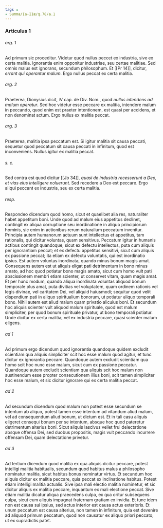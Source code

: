 ```yaml
---
tags : 
- Summa/Ia-IIæ/q.78/a.1
---
```


### Articulus 1

###### arg. 1
Ad primum sic proceditur. Videtur quod nullus peccet ex industria, sive ex certa malitia. Ignorantia enim opponitur industriae, seu certae malitiae. Sed omnis malus est ignorans, secundum philosophum. Et [[Pr 14]], dicitur, *errant qui operantur malum*. Ergo nullus peccat ex certa malitia.

###### arg. 2
Praeterea, Dionysius dicit, IV cap. de Div. Nom., quod *nullus intendens ad malum operatur*. Sed hoc videtur esse peccare ex malitia, intendere malum in peccando, quod enim est praeter intentionem, est quasi per accidens, et non denominat actum. Ergo nullus ex malitia peccat.

###### arg. 3
Praeterea, malitia ipsa peccatum est. Si igitur malitia sit causa peccati, sequetur quod peccatum sit causa peccati in infinitum, quod est inconveniens. Nullus igitur ex malitia peccat.

###### s. c.
Sed contra est quod dicitur [[Jb 34]], *quasi de industria recesserunt a Deo, et vias eius intelligere noluerunt*. Sed recedere a Deo est peccare. Ergo aliqui peccant ex industria, seu ex certa malitia.

###### resp.
Respondeo dicendum quod homo, sicut et quaelibet alia res, naturaliter habet appetitum boni. Unde quod ad malum eius appetitus declinet, contingit ex aliqua corruptione seu inordinatione in aliquo principiorum hominis, sic enim in actionibus rerum naturalium peccatum invenitur. Principia autem humanorum actuum sunt intellectus et appetitus, tam rationalis, qui dicitur voluntas, quam sensitivus. Peccatum igitur in humanis actibus contingit quandoque, sicut ex defectu intellectus, puta cum aliquis per ignorantiam peccat; et ex defectu appetitus sensitivi, sicut cum aliquis ex passione peccat; ita etiam ex defectu voluntatis, qui est inordinatio ipsius. Est autem voluntas inordinata, quando minus bonum magis amat. Consequens autem est ut aliquis eligat pati detrimentum in bono minus amato, ad hoc quod potiatur bono magis amato, sicut cum homo vult pati abscissionem membri etiam scienter, ut conservet vitam, quam magis amat. Et per hunc modum, quando aliqua inordinata voluntas aliquod bonum temporale plus amat, puta divitias vel voluptatem, quam ordinem rationis vel legis divinae, vel caritatem Dei, vel aliquid huiusmodi; sequitur quod velit dispendium pati in aliquo spiritualium bonorum, ut potiatur aliquo temporali bono. Nihil autem est aliud malum quam privatio alicuius boni. Et secundum hoc aliquis scienter vult aliquod malum spirituale, quod est malum simpliciter, per quod bonum spirituale privatur, ut bono temporali potiatur. Unde dicitur ex certa malitia, vel ex industria peccare, quasi scienter malum eligens.

###### ad 1
Ad primum ergo dicendum quod ignorantia quandoque quidem excludit scientiam qua aliquis simpliciter scit hoc esse malum quod agitur, et tunc dicitur ex ignorantia peccare. Quandoque autem excludit scientiam qua homo scit hoc nunc esse malum, sicut cum ex passione peccatur. Quandoque autem excludit scientiam qua aliquis scit hoc malum non sustinendum esse propter consecutionem illius boni, scit tamen simpliciter hoc esse malum, et sic dicitur ignorare qui ex certa malitia peccat.

###### ad 2
Ad secundum dicendum quod malum non potest esse secundum se intentum ab aliquo, potest tamen esse intentum ad vitandum aliud malum, vel ad consequendum aliud bonum, ut dictum est. Et in tali casu aliquis eligeret consequi bonum per se intentum, absque hoc quod pateretur detrimentum alterius boni. Sicut aliquis lascivus vellet frui delectatione absque offensa Dei, sed duobus propositis, magis vult peccando incurrere offensam Dei, quam delectatione privetur.

###### ad 3
Ad tertium dicendum quod malitia ex qua aliquis dicitur peccare, potest intelligi malitia habitualis, secundum quod habitus malus a philosopho nominatur malitia, sicut habitus bonus nominatur virtus. Et secundum hoc aliquis dicitur ex malitia peccare, quia peccat ex inclinatione habitus. Potest etiam intelligi malitia actualis. Sive ipsa mali electio malitia nominetur, et sic dicitur aliquis ex malitia peccare, inquantum ex mali electione peccat. Sive etiam malitia dicatur aliqua praecedens culpa, ex qua oritur subsequens culpa, sicut cum aliquis impugnat fraternam gratiam ex invidia. Et tunc idem non est causa sui ipsius, sed actus interior est causa actus exterioris. Et unum peccatum est causa alterius, non tamen in infinitum, quia est devenire ad aliquod primum peccatum, quod non causatur ex aliquo priori peccato, ut ex supradictis patet.

